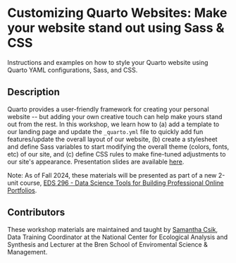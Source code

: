 # Customizing Quarto Websites: Make your website stand out using Sass & CSS

Instructions and examples on how to style your Quarto website using Quarto YAML configurations, Sass, and CSS.

## Description

Quarto provides a user-friendly framework for creating your personal website -- but adding your own creative touch can help make yours stand out from the rest. In this workshop, we learn how to (a) add a template to our landing page and update the `_quarto.yml` file to quickly add fun features/update the overall layout of our website, (b) create a stylesheet and define Sass variables to start modifying the overall theme (colors, fonts, etc) of our site, and (c) define CSS rules to make fine-tuned adjustments to our site's appearance. Presentation slides are available [here](https://ucsb-meds.github.io/customizing-quarto-websites/#/title-slide).

Note: As of Fall 2024, these materials will be presented as part of a new 2-unit course, [EDS 296 - Data Science Tools for Building Professional Online Portfolios](https://ucsb-meds.github.io/EDS-296-DS-portfolios/).

## Contributors

These workshop materials are maintained and taught by [Samantha Csik](https://github.com/samanthacsik), Data Training Coordinator at the National Center for Ecological Analysis and Synthesis and Lecturer at the Bren School of Enviromental Science & Management.

